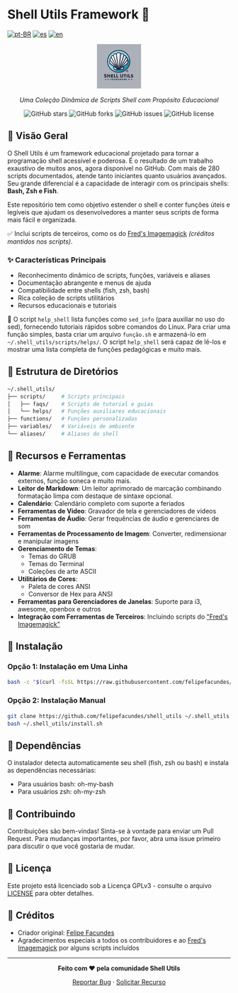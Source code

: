 # Shell Utils Framework 🐚

[![pt-BR](https://img.shields.io/badge/lang-pt--BR-green.svg)](./README_pt.md) [![es](https://img.shields.io/badge/lang-es-yellow.svg)](./README_es.md) [![en](https://img.shields.io/badge/lang-en-red.svg)](./README.md)

<div align="center">
  
![Shell Utils Logo](./icons/logo.png)

*Uma Coleção Dinâmica de Scripts Shell com Propósito Educacional*

![GitHub stars](https://img.shields.io/github/stars/felipefacundes/shell_utils?style=social)
![GitHub forks](https://img.shields.io/github/forks/felipefacundes/shell_utils?style=social)
![GitHub issues](https://img.shields.io/github/issues/felipefacundes/shell_utils)
![GitHub license](https://img.shields.io/github/license/felipefacundes/shell_utils)

</div>

## 🌟 Visão Geral

O Shell Utils é um framework educacional projetado para tornar a programação shell acessível e poderosa. É o resultado de um trabalho exaustivo de muitos anos, agora disponível no GitHub. Com mais de 280 scripts documentados, atende tanto iniciantes quanto usuários avançados. Seu grande diferencial é a capacidade de interagir com os principais shells: **Bash, Zsh e Fish**.

Este repositório tem como objetivo estender o shell e conter funções úteis e legíveis que ajudam os desenvolvedores a manter seus scripts de forma mais fácil e organizada.

✅ Inclui scripts de terceiros, como os do [Fred's Imagemagick](http://www.fmwconcepts.com/imagemagick/index.php) *(créditos mantidos nos scripts)*.

### ✨ Características Principais

- Reconhecimento dinâmico de scripts, funções, variáveis e aliases
- Documentação abrangente e menus de ajuda
- Compatibilidade entre shells (fish, zsh, bash)
- Rica coleção de scripts utilitários
- Recursos educacionais e tutoriais

📌 O script `help_shell` lista funções como `sed_info` (para auxiliar no uso do sed), fornecendo tutoriais rápidos sobre comandos do Linux. Para criar uma função simples, basta criar um arquivo `função.sh` e armazená-lo em `~/.shell_utils/scripts/helps/`. O script `help_shell` será capaz de lê-los e mostrar uma lista completa de funções pedagógicas e muito mais.

## 📁 Estrutura de Diretórios

```bash
~/.shell_utils/
├── scripts/     # Scripts principais
│   ├── faqs/    # Scripts de tutorial e guias
│   └── helps/   # Funções auxiliares educacionais
├── functions/   # Funções personalizadas
├── variables/   # Variáveis de ambiente
└── aliases/     # Aliases do shell
```

## 🔧 Recursos e Ferramentas

- **Alarme**: Alarme multilíngue, com capacidade de executar comandos externos, função soneca e muito mais.
- **Leitor de Markdown**: Um leitor aprimorado de marcação combinando formatação limpa com destaque de sintaxe opcional.
- **Calendário**: Calendário completo com suporte a feriados
- **Ferramentas de Video**: Gravador de tela e gerenciadores de videos
- **Ferramentas de Áudio**: Gerar frequências de áudio e gerenciares de som
- **Ferramentas de Processamento de Imagem**: Converter, redimensionar e manipular imagens
- **Gerenciamento de Temas**:
  - Temas do GRUB
  - Temas do Terminal
  - Coleções de arte ASCII
- **Utilitários de Cores**:
  - Paleta de cores ANSI
  - Conversor de Hex para ANSI
- **Ferramentas para Gerenciadores de Janelas**: Suporte para i3, awesome, openbox e outros
- **Integração com Ferramentas de Terceiros**: Incluindo scripts do ["Fred's Imagemagick"](http://www.fmwconcepts.com/imagemagick/index.php)

## 🚀 Instalação

### Opção 1: Instalação em Uma Linha
```bash
bash -c "$(curl -fsSL https://raw.githubusercontent.com/felipefacundes/shell_utils/refs/heads/main/install.sh)"
```

### Opção 2: Instalação Manual
```bash
git clone https://github.com/felipefacundes/shell_utils ~/.shell_utils
bash ~/.shell_utils/install.sh
```

## 🔄 Dependências

O instalador detecta automaticamente seu shell (fish, zsh ou bash) e instala as dependências necessárias:
- Para usuários bash: oh-my-bash
- Para usuários zsh: oh-my-zsh

## 🤝 Contribuindo

Contribuições são bem-vindas! Sinta-se à vontade para enviar um Pull Request. Para mudanças importantes, por favor, abra uma issue primeiro para discutir o que você gostaria de mudar.

## 📜 Licença

Este projeto está licenciado sob a Licença GPLv3 - consulte o arquivo [LICENSE](LICENSE) para obter detalhes.

## 👏 Créditos

- Criador original: [Felipe Facundes](https://github.com/felipefacundes)
- Agradecimentos especiais a todos os contribuidores e ao [Fred's Imagemagick](http://www.fmwconcepts.com/imagemagick/index.php) por alguns scripts incluídos

---

<div align="center">
  
**Feito com ❤️ pela comunidade Shell Utils**

[Reportar Bug](https://github.com/felipefacundes/shell_utils/issues) · [Solicitar Recurso](https://github.com/felipefacundes/shell_utils/issues)

</div>